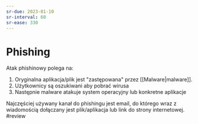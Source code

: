 ```yaml
---
sr-due: 2023-01-10
sr-interval: 60
sr-ease: 330
---
```


# Phishing
Atak phishinowy polega na:
1. Oryginalna aplikacja/plik jest "zastępowana" przez [[Malware|malware]].
2. Użytkownicy są oszukiwani aby pobrać wirusa
3. Następnie malware atakuje system operacyjny lub konkretne aplikacje

Najczęściej używany kanał do phishingu jest email, do którego wraz z wiadomością dołączany jest plik/aplikacja lub link do strony internetowej.
#review